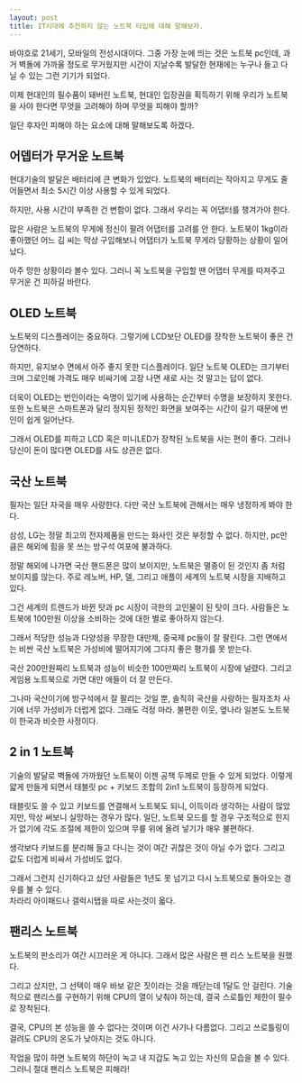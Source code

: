 ```yaml
---
layout: post
title: IT시대에 추천하지 않는 노트북 타입에 대해 말해보자.
---
```


바야흐로 21세기, 모바일의 전성시대이다. 그중 가장 눈에 띄는 것은 노트북 pc인데, 과거 벽돌에 가까울 정도로 무거웠지만 시간이 지날수록 발달한 현재에는 누구나 들고 다닐 수 있는 그런 기기가 되었다.

이제 현대인의 필수품이 돼버린 노트북, 현대인 입장권을 획득하기 위해 우리가 노트북을 사야 한다면 무엇을 고려해야 하며 무엇을 피해야 할까?

일단 후자인 피해야 하는 요소에 대해 말해보도록 하겠다. 



<h2>어뎁터가 무거운 노트북</h2>
현대기술의 발달은 배터리에 큰 변화가 있었다.
노트북의 배터리는 작아지고 무게도 줄어들면서 최소 5시간 이상 사용할 수 있게 되었다.

하지만, 사용 시간이 부족한 건 변함이 없다.
그래서 우리는 꼭 어댑터를 챙겨가야 한다.

많은 사람은 노트북의 무게에 정신이 팔려 어댑터를 고려를 안 한다.
노트북이 1kg이라 좋아했던 어느 김 씨는 막상 구입해보니 어댑터가 노트북 무게라 당황하는 상황이 일어났다.

아주 망한 상황이라 볼수 있다. 그러니 꼭 노트북을 구입할 땐 어댑터 무게를 따져주고 무거운 건 피하길 바란다.



<h2>OLED 노트북</h2>
노트북의 디스플레이는 중요하다. 
그렇기에 LCD보단 OLED를 장착한 노트북이 좋은 건 당연하다.

하지만, 유지보수 면에서 아주 좋지 못한 디스플레이다.
일단 노트북 OLED는 크기부터 크며 그로인해 가격도 매우 비싸기에 고장 나면 새로 사는 것 말고는 답이 없다. 

더욱이 OLED는 번인이라는 숙명이 있기에 사용하는 순간부터 수명을 보장하지 못한다.
또한 노트북은 스마트폰과 달리 정지된 정적인 화면을 보여주는 시간이 길기 때문에 번인이 쉽게 일어난다.  

그래서 OLED를 피하고 LCD 혹은 미니LED가 장착된 노트북을 사는 편이 좋다.
그러나 당신이 돈이 많다면 OLED를 사도 상관은 없다.




<h2>국산 노트북</h2>
필자는 일단 자국을 매우 사랑한다.
다만 국산 노트북에 관해서는 매우 냉정하게 봐야 한다.

삼성, LG는 정말 최고의 전자제품을 만드는 화사인 것은 부정할 수 없다.
하지만, pc만큼은 해외에 힘을 못 쓰는 방구석 여포에 불과하다.

정말 해외에 나가면 국산 핸드폰은 많이 보이지만, 노트북은 멸종이 된 것인지 좀 처럼 보이지를 않는다.
주로 레노버, HP, 델, 그리고 애플이 세계의 노트북 시장을 지배하고 있다.

그건 세계의 트렌드가 바뀐 탓과 pc 시장이 극한의 고인물이 된 탓이 크다.
사람들은 노트북에 100만원 이상을 소비하는 것에 대한 별로 좋아하지 않는다.

그래서 적당한 성능과 다양성을 무장한 대만제, 중국제 pc들이 잘 팔린다.
그런 면에서는 비싼 국산 노트북은 가성비에 떨어지기에 그다지 좋은 평가를 못 받는다.

국산 200만원짜리 노트북과 성능이 비슷한 100만짜리 노트북이 시장에 널렸다.
그리고 게임용 노트북으로 가면 대만 애들이 더 잘 만든다.

그나마 국산이기에 방구석에서 잘 팔리는 것일 뿐, 솔직히 국산을 사랑하는 필자조차 사기에 너무 가성비가 더럽게 없다.
그래도 걱정 마라. 불편한 이웃, 옆나라 일본도 노트북이 한국과 비슷한 사정이다.




<h2>2 in 1 노트북</h2>
기술의 발달로 벽돌에 가까웠던 노트북이 이젠 공책 두께로 만들 수 있게 되었다.
이렇게 얇게 만들게 되면서 태블릿 pc + 키보드 조합의 2in1 노트북이 등장하게 되었다.

태블릿도 쓸 수 있고 키보드를 연결해서 노트북도 되니, 이득이라 생각하는 사람이 많았지만, 막상 써보니 실망하는 경우가 많다.
일단, 노트북 모드를 할 경우 구조적으로 힌지가 없기에 각도 조절에 제한이 있으며 무릎 위에 올려 넣기가 매우 불편하다.

생각보다 키보드를 분리해 들고 다니는 것이 여간 귀찮은 것이 아닐 수가 없다.
그리고 값도 더럽게 비싸서 가성비도 없다. 

그래서 그런지 신기하다고 샀던 사람들은 1년도 못 넘기고 다시 노트북으로 돌아오는 경우를 불 수 있다.   
차라리 아이패드나 갤럭시탭을 따로 사는것이 옯다.




<h2>팬리스 노트북</h2>
노트북의 판소리가 여간 시끄러운 게 아니다.
그래서 많은 사람은 팬 리스 노트북을 원했다.

그리고 샀지만, 그 선택이 매우 바보 같은 짓이라는 것을 깨닫는데 1달도 안 걸린다.
기술적으로 팬리스를 구현하기 위해 CPU의 열이 낮춰야 하는데, 결국 스로틀인 제한이 필수로 장착된다.

결국, CPU의 본 성능을 쓸 수 없다는 것이며 이건 사기나 다름없다.
그리고 쓰로틀링이 걸려도 CPU의 온도가 낮아지는 것도 아니다.

작업을 많이 하면 노트북의 하단이 녹고 내 지갑도 녹고 있는 자신의 모습을 볼 수 있다.
그러니 절대 팬리스 노트북은 피해라!